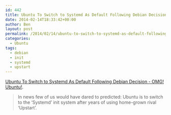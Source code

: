 ```yaml
---
id: 442
title: Ubuntu To Switch to Systemd As Default Following Debian Decision
date: 2014-02-14T18:33:42+00:00
author: Ben
layout: post
permalink: /2014/02/14/ubuntu-to-switch-to-systemd-as-default-following-debian-decision/
categories:
  - Ubuntu
tags:
  - debian
  - init
  - systemd
  - upstart
---
```

[Ubuntu To Switch to Systemd As Default Following Debian Decision - OMG! Ubuntu!](http://www.omgubuntu.co.uk/2014/02/ubuntu-debian-switching-systemd?utm_source=rss&utm_medium=rss&utm_campaign=ubuntu-debian-switching-systemd).

> In news few of us would have dared to predicted: Ubuntu is to switch to the ‘Systemd’ init system after years of using home-grown rival ‘Upstart’.
